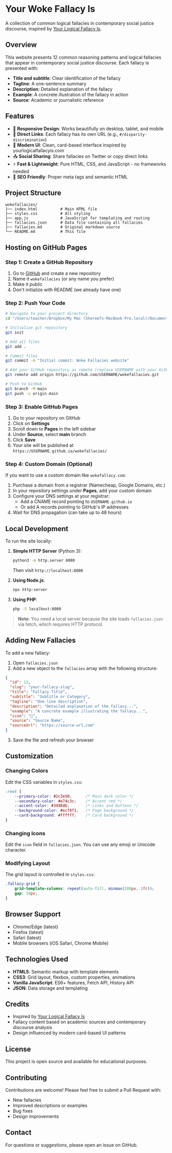 # Your Woke Fallacy Is

A collection of common logical fallacies in contemporary social justice discourse, inspired by [Your Logical Fallacy Is](https://yourlogicalfallacyis.com/).

## Overview

This website presents 12 common reasoning patterns and logical fallacies that appear in contemporary social justice discourse. Each fallacy is presented with:

- **Title and subtitle**: Clear identification of the fallacy
- **Tagline**: A one-sentence summary
- **Description**: Detailed explanation of the fallacy
- **Example**: A concrete illustration of the fallacy in action
- **Source**: Academic or journalistic reference

## Features

- 📱 **Responsive Design**: Works beautifully on desktop, tablet, and mobile
- 🔗 **Direct Links**: Each fallacy has its own URL (e.g., `#/disparity-discrimination`)
- 🎨 **Modern UI**: Clean, card-based interface inspired by yourlogicalfallacyis.com
- 📤 **Social Sharing**: Share fallacies on Twitter or copy direct links
- ⚡ **Fast & Lightweight**: Pure HTML, CSS, and JavaScript - no frameworks needed
- 🎯 **SEO Friendly**: Proper meta tags and semantic HTML

## Project Structure

```
wokefallacies/
├── index.html          # Main HTML file
├── styles.css          # All styling
├── app.js              # JavaScript for templating and routing
├── fallacies.json      # Data file containing all fallacies
├── fallacies.md        # Original markdown source
└── README.md           # This file
```

## Hosting on GitHub Pages

### Step 1: Create a GitHub Repository

1. Go to [GitHub](https://github.com) and create a new repository
2. Name it `wokefallacies` (or any name you prefer)
3. Make it public
4. Don't initialize with README (we already have one)

### Step 2: Push Your Code

```bash
# Navigate to your project directory
cd "/Users/teacher/Dropbox/My Mac (Shereefs-MacBook-Pro.local)/Documents/code/wokefallacies"

# Initialize git repository
git init

# Add all files
git add .

# Commit files
git commit -m "Initial commit: Woke Fallacies website"

# Add your GitHub repository as remote (replace USERNAME with your GitHub username)
git remote add origin https://github.com/USERNAME/wokefallacies.git

# Push to GitHub
git branch -M main
git push -u origin main
```

### Step 3: Enable GitHub Pages

1. Go to your repository on GitHub
2. Click on **Settings**
3. Scroll down to **Pages** in the left sidebar
4. Under **Source**, select **main** branch
5. Click **Save**
6. Your site will be published at `https://USERNAME.github.io/wokefallacies/`

### Step 4: Custom Domain (Optional)

If you want to use a custom domain like `wokefallacy.com`:

1. Purchase a domain from a registrar (Namecheap, Google Domains, etc.)
2. In your repository settings under **Pages**, add your custom domain
3. Configure your DNS settings at your registrar:
   - Add a CNAME record pointing to `USERNAME.github.io`
   - Or add A records pointing to GitHub's IP addresses
4. Wait for DNS propagation (can take up to 48 hours)

## Local Development

To run the site locally:

1. **Simple HTTP Server** (Python 3):
   ```bash
   python3 -m http.server 8000
   ```
   Then visit `http://localhost:8000`

2. **Using Node.js**:
   ```bash
   npx http-server
   ```

3. **Using PHP**:
   ```bash
   php -S localhost:8000
   ```

> **Note**: You need a local server because the site loads `fallacies.json` via fetch, which requires HTTP protocol.

## Adding New Fallacies

To add a new fallacy:

1. Open `fallacies.json`
2. Add a new object to the `fallacies` array with the following structure:

```json
{
  "id": 13,
  "slug": "your-fallacy-slug",
  "title": "Fallacy Title",
  "subtitle": "Subtitle or Category",
  "tagline": "One-line description",
  "description": "Detailed explanation of the fallacy...",
  "example": "A concrete example illustrating the fallacy...",
  "icon": "🎯",
  "source": "Source Name",
  "sourceUrl": "https://source-url.com"
}
```

3. Save the file and refresh your browser

## Customization

### Changing Colors

Edit the CSS variables in `styles.css`:

```css
:root {
    --primary-color: #2c3e50;      /* Main dark color */
    --secondary-color: #e74c3c;    /* Accent red */
    --accent-color: #3498db;       /* Links and buttons */
    --background-color: #ecf0f1;   /* Page background */
    --card-background: #ffffff;    /* Card background */
}
```

### Changing Icons

Edit the `icon` field in `fallacies.json`. You can use any emoji or Unicode character.

### Modifying Layout

The grid layout is controlled in `styles.css`:

```css
.fallacy-grid {
    grid-template-columns: repeat(auto-fill, minmax(280px, 1fr));
    gap: 24px;
}
```

## Browser Support

- Chrome/Edge (latest)
- Firefox (latest)
- Safari (latest)
- Mobile browsers (iOS Safari, Chrome Mobile)

## Technologies Used

- **HTML5**: Semantic markup with template elements
- **CSS3**: Grid layout, flexbox, custom properties, animations
- **Vanilla JavaScript**: ES6+ features, Fetch API, History API
- **JSON**: Data storage and templating

## Credits

- Inspired by [Your Logical Fallacy Is](https://yourlogicalfallacyis.com/)
- Fallacy content based on academic sources and contemporary discourse analysis
- Design influenced by modern card-based UI patterns

## License

This project is open source and available for educational purposes.

## Contributing

Contributions are welcome! Please feel free to submit a Pull Request with:

- New fallacies
- Improved descriptions or examples
- Bug fixes
- Design improvements

## Contact

For questions or suggestions, please open an issue on GitHub.
